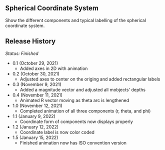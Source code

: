 ## Spherical Coordinate System
Show the different components and typical labelling of the spherical coordinate system.

## Release History
*Status: Finished*
* 0.1 (October 29, 2021)
    * Added axes in 2D with animation
* 0.2 (October 30, 2021)
	* Adjusted axes to center on the origing and added rectangular labels
* 0.3 (November 9, 2021)
	* Added a magnitude vector and adjusted all mobjects' depths
* 0.4 (November 11, 2021)
	* Animated R vector moving as theta arc is lengthened
* 1.0 (November 12, 2021)
	* Completed animation of all three components (r, theta, and phi)
* 1.1 (January 9, 2022)
	* Coordinate form of components now displays properly
* 1.2 (January 12, 2022)
	* Coordinate label is now color coded
* 1.5 (January 15, 2022)
	* Finished animation now has ISO convention version